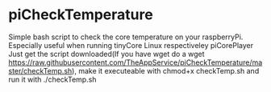 # piCheckTemperature
Simple bash script to check the core temperature on your raspberryPi. Especially useful when running tinyCore Linux respectiveley piCorePlayer
Just get the script downloaded(If you have wget do a wget https://raw.githubusercontent.com/TheAppService/piCheckTemperature/master/checkTemp.sh), make it executeable with chmod+x checkTemp.sh and run it with ./checkTemp.sh
